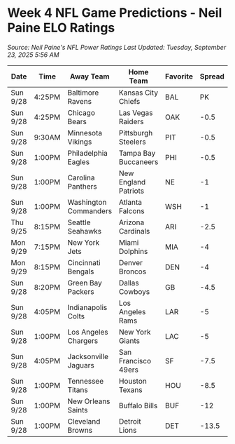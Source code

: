 # Week 4 NFL Game Predictions - Neil Paine ELO Ratings

*Source: Neil Paine's NFL Power Ratings*
*Last Updated: Tuesday, September 23, 2025 5:56 AM*

| Date | Time | Away Team | Home Team | Favorite | Spread | Win Prob |
|------|------|-----------|-----------|----------|--------|-----------|
| Sun 9/28 | 4:25PM | Baltimore Ravens | Kansas City Chiefs | BAL | PK | 51% |
| Sun 9/28 | 4:25PM | Chicago Bears | Las Vegas Raiders | OAK | -0.5 | 51% |
| Sun 9/28 | 9:30AM | Minnesota Vikings | Pittsburgh Steelers | PIT | -0.5 | 52% |
| Sun 9/28 | 1:00PM | Philadelphia Eagles | Tampa Bay Buccaneers | PHI | -0.5 | 52% |
| Sun 9/28 | 1:00PM | Carolina Panthers | New England Patriots | NE | -1 | 53% |
| Sun 9/28 | 1:00PM | Washington Commanders | Atlanta Falcons | WSH | -1 | 54% |
| Thu 9/25 | 8:15PM | Seattle Seahawks | Arizona Cardinals | ARI | -2.5 | 58% |
| Mon 9/29 | 7:15PM | New York Jets | Miami Dolphins | MIA | -4 | 64% |
| Mon 9/29 | 8:15PM | Cincinnati Bengals | Denver Broncos | DEN | -4 | 64% |
| Sun 9/28 | 8:20PM | Green Bay Packers | Dallas Cowboys | GB | -4.5 | 66% |
| Sun 9/28 | 4:05PM | Indianapolis Colts | Los Angeles Rams | LAR | -5 | 67% |
| Sun 9/28 | 1:00PM | Los Angeles Chargers | New York Giants | LAC | -5 | 68% |
| Sun 9/28 | 4:05PM | Jacksonville Jaguars | San Francisco 49ers | SF | -7.5 | 74% |
| Sun 9/28 | 1:00PM | Tennessee Titans | Houston Texans | HOU | -8.5 | 78% |
| Sun 9/28 | 1:00PM | New Orleans Saints | Buffalo Bills | BUF | -12 | 85% |
| Sun 9/28 | 1:00PM | Cleveland Browns | Detroit Lions | DET | -13.5 | 88% |
